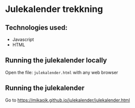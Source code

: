 # Julekalender trekkning

## Technologies used:
- Javascript
- HTML

## Running the julekalender locally
Open the file: `julekalender.html` with any web browser
## Running the julekalender
Go to https://mikaojk.github.io/julekalender/julekalender.html
